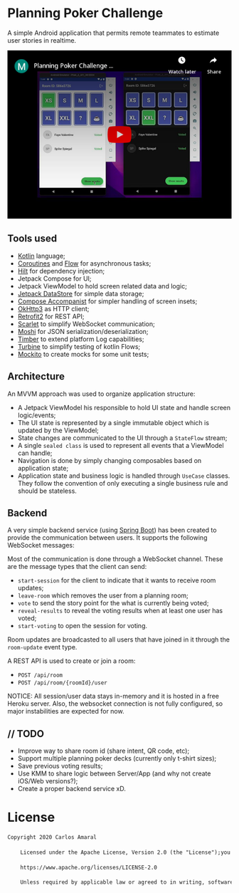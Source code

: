 # Planning Poker Challenge

A simple Android application that permits remote teammates to estimate user stories in realtime.

[![Demo Video](/preview/poker-demo-image.png)](http://www.youtube.com/watch?v=h2HGbNNOdR4)

## Tools used

- [Kotlin](https://kotlinlang.org) language;
- [Coroutines](https://github.com/Kotlin/kotlinx.coroutines)
  and [Flow](https://kotlin.github.io/kotlinx.coroutines/kotlinx-coroutines-core/kotlinx.coroutines.flow)
  for asynchronous tasks;
- [Hilt](https://dagger.dev/hilt) for dependency injection;
- Jetpack Compose for UI;
- Jetpack ViewModel to hold screen related data and logic;
- [Jetpack DataStore](https://developer.android.com/topic/libraries/architecture/datastore) for
  simple data storage;
- [Compose Accompanist](https://github.com/google/accompanist) for simpler handling of screen
  insets;
- [OkHttp3](https://github.com/square/okhttp) as HTTP client;
- [Retrofit2](https://github.com/square/retrofit) for REST API;
- [Scarlet](https://github.com/Tinder/Scarlet) to simplify WebSocket communication;
- [Moshi](https://github.com/square/moshi/) for JSON serialization/deserialization;
- [Timber](https://github.com/JakeWharton/timber) to extend platform Log capabilities;
- [Turbine](https://github.com/cashapp/turbine) to simplify testing of kotlin Flows;
- [Mockito](https://site.mockito.org) to create mocks for some unit tests;

## Architecture

An MVVM approach was used to organize application structure:

- A Jetpack ViewModel his responsible to hold UI state and handle screen logic/events;
- The UI state is represented by a single immutable object which is updated by the ViewModel;
- State changes are communicated to the UI through a `StateFlow` stream;
- A single `sealed class` is used to represent all events that a ViewModel can handle;
- Navigation is done by simply changing composables based on application state;
- Application state and business logic is handled through `UseCase` classes. They follow the
  convention of only executing a single business rule and should be stateless.

## Backend

A very simple backend service (using [Spring Boot](https://spring.io/projects/spring-boot)) has been
created to provide the communication between users. It supports the following WebSocket messages:

Most of the communication is done through a WebSocket channel. These are the message types that the
client can send:

- `start-session` for the client to indicate that it wants to receive room updates;
- `leave-room` which removes the user from a planning room;
- `vote` to send the story point for the what is currently being voted;
- `reveal-results` to reveal the voting results when at least one user has voted;
- `start-voting` to open the session for voting.

Room updates are broadcasted to all users that have joined in it through the `room-update` event
type.

A REST API is used to create or join a room:

- `POST /api/room`
- `POST /api/room/{roomId}/user`

NOTICE: All session/user data stays in-memory and it is hosted in a free Heroku server. Also, the
websocket connection is not fully configured, so major instabilities are expected for now.

## // TODO

- Improve way to share room id (share intent, QR code, etc);
- Support multiple planning poker decks (currently only t-shirt sizes);
- Save previous voting results;
- Use KMM to share logic between Server/App (and why not create iOS/Web versions?);
- Create a proper backend service xD.

# License

```xml
Copyright 2020 Carlos Amaral

    Licensed under the Apache License, Version 2.0 (the "License");you may not use this file except in compliance with the License.You may obtain a copy of the License at

    https://www.apache.org/licenses/LICENSE-2.0

    Unless required by applicable law or agreed to in writing, softwaredistributed under the License is distributed on an "AS IS" BASIS,WITHOUT WARRANTIES OR CONDITIONS OF ANY KIND, either express or implied.See the License for the specific language governing permissions andlimitations under the License.
```
